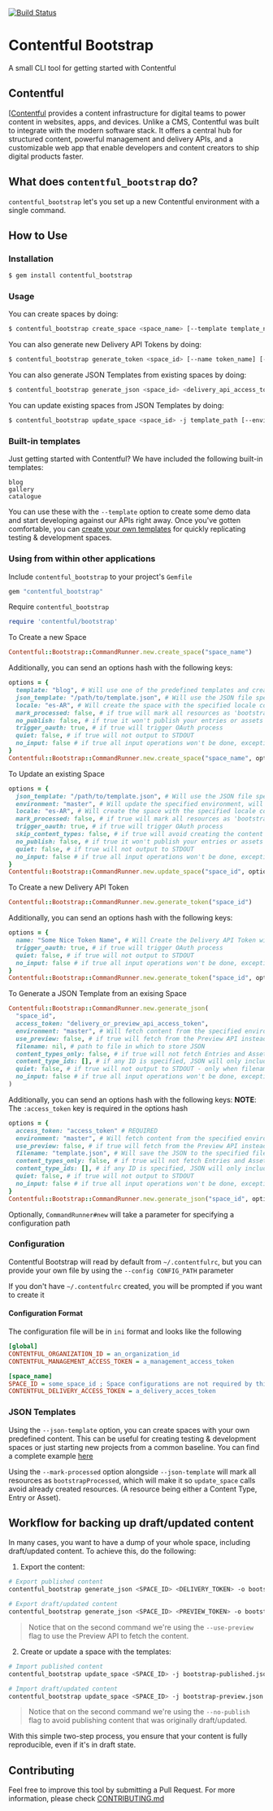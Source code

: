 [![Build Status](https://travis-ci.org/contentful/contentful-bootstrap.rb.svg)](https://travis-ci.org/contentful/contentful-bootstrap.rb)

# Contentful Bootstrap

A small CLI tool for getting started with Contentful

## Contentful
[[Contentful](https://www.contentful.com) provides a content infrastructure for digital teams to power content in websites, apps, and devices. Unlike a CMS, Contentful was built to integrate with the modern software stack. It offers a central hub for structured content, powerful management and delivery APIs, and a customizable web app that enable developers and content creators to ship digital products faster.

## What does `contentful_bootstrap` do?
`contentful_bootstrap` let's you set up a new Contentful environment with a single command.

## How to Use

### Installation

```bash
$ gem install contentful_bootstrap
```

### Usage

You can create spaces by doing:

```bash
$ contentful_bootstrap create_space <space_name> [--template template_name] [--json-template template_path] [--locale locale_code] [--mark-processed] [--no-publish] [--config CONFIG_PATH] [--quiet]
```

You can also generate new Delivery API Tokens by doing:

```bash
$ contentful_bootstrap generate_token <space_id> [--name token_name] [--config CONFIG_PATH] [--quiet]
```

You can also generate JSON Templates from existing spaces by doing:

```bash
$ contentful_bootstrap generate_json <space_id> <delivery_api_access_token> [--environment ENVIRONMENT_ID] [--output-file OUTPUT PATH] [--content-type-ids ct_id_1,ct_id_2] [--content-types-only] [--use-preview] [--quiet]
```

You can update existing spaces from JSON Templates by doing:

```bash
$ contentful_bootstrap update_space <space_id> -j template_path [--environment ENVIRONMENT_ID] [--mark-processed] [--skip-content-types] [--no-publish] [--quiet]
```

### Built-in templates

Just getting started with Contentful? We have included the following built-in templates:

```
blog
gallery
catalogue
```

You can use these with the `--template` option to create some demo data and start developing
against our APIs right away. Once you've gotten comfortable, you can
[create your own templates](#json-templates) for quickly replicating testing & development spaces.

### Using from within other applications

Include `contentful_bootstrap` to your project's `Gemfile`

```ruby
gem "contentful_bootstrap"
```

Require `contentful_bootstrap`

```ruby
require 'contentful/bootstrap'
```

To Create a new Space

```ruby
Contentful::Bootstrap::CommandRunner.new.create_space("space_name")
```

Additionally, you can send an options hash with the following keys:

```ruby
options = {
  template: "blog", # Will use one of the predefined templates and create Content Types, Assets and Entries
  json_template: "/path/to/template.json", # Will use the JSON file specified as a Template
  locale: "es-AR", # Will create the space with the specified locale code as default locale, defaults to "en-US"
  mark_processed: false, # if true will mark all resources as 'bootstrapProcessed' and will be avoided for update_space calls (doesnt affect create_space)
  no_publish: false, # if true it won't publish your entries or assets
  trigger_oauth: true, # if true will trigger OAuth process
  quiet: false, # if true will not output to STDOUT
  no_input: false # if true all input operations won't be done, exceptions thrown with alternatives through configuration file in cases in which it cannot proceed
}
Contentful::Bootstrap::CommandRunner.new.create_space("space_name", options)
```

To Update an existing Space

```ruby
options = {
  json_template: "/path/to/template.json", # Will use the JSON file specified as a Template
  environment: "master", # Will update the specified environment, will NOT create the environment if it doesn't exist, defaults to "master"
  locale: "es-AR", # Will create the space with the specified locale code as default locale, defaults to "en-US"
  mark_processed: false, # if true will mark all resources as 'bootstrapProcessed and will be avoided on future update_space calls
  trigger_oauth: true, # if true will trigger OAuth process
  skip_content_types: false, # if true will avoid creating the content types
  no_publish: false, # if true it won't publish your entries or assets
  quiet: false, # if true will not output to STDOUT
  no_input: false # if true all input operations won't be done, exceptions thrown with alternatives through configuration file in cases in which it cannot proceed
}
Contentful::Bootstrap::CommandRunner.new.update_space("space_id", options)
```

To Create a new Delivery API Token

```ruby
Contentful::Bootstrap::CommandRunner.new.generate_token("space_id")
```

Additionally, you can send an options hash with the following keys:

```ruby
options = {
  name: "Some Nice Token Name", # Will Create the Delivery API Token with the specified name
  trigger_oauth: true, # if true will trigger OAuth process
  quiet: false, # if true will not output to STDOUT
  no_input: false # if true all input operations won't be done, exceptions thrown with alternatives through configuration file in cases in which it cannot proceed
}
Contentful::Bootstrap::CommandRunner.new.generate_token("space_id", options)
```

To Generate a JSON Template from an exising Space

```ruby
Contentful::Bootstrap::CommandRunner.new.generate_json(
  "space_id",
  access_token: "delivery_or_preview_api_access_token",
  environment: "master", # Will fetch content from the specified environment, defaults to "master"
  use_preview: false, # if true will fetch from the Preview API instead of Delivery API
  filename: nil, # path to file in which to store JSON
  content_types_only: false, # if true will not fetch Entries and Assets
  content_type_ids: [], # if any ID is specified, JSON will only include those content types and entries that have that content type
  quiet: false, # if true will not output to STDOUT - only when filename is provided
  no_input: false # if true all input operations won't be done, exceptions thrown with alternatives through configuration file in cases in which it cannot proceed
)
```

Additionally, you can send an options hash with the following keys:
**NOTE**: The `:access_token` key is required in the options hash

```ruby
options = {
  access_token: "access_token" # REQUIRED
  environment: "master", # Will fetch content from the specified environment, defaults to "master"
  use_preview: false, # if true will fetch from the Preview API instead of Delivery API
  filename: "template.json", # Will save the JSON to the specified file
  content_types_only: false, # if true will not fetch Entries and Assets
  content_type_ids: [], # if any ID is specified, JSON will only include those content types and entries that have that content type
  quiet: false, # if true will not output to STDOUT
  no_input: false # if true all input operations won't be done, exceptions thrown with alternatives through configuration file in cases in which it cannot proceed
}
Contentful::Bootstrap::CommandRunner.new.generate_json("space_id", options)
```

Optionally, `CommandRunner#new` will take a parameter for specifying a configuration path

### Configuration

Contentful Bootstrap will read by default from `~/.contentfulrc`, but you can provide your own
file by using the `--config CONFIG_PATH` parameter

If you don't have `~/.contentfulrc` created, you will be prompted if you want to create it

#### Configuration Format

The configuration file will be in `ini` format and looks like the following

```ini
[global]
CONTENTFUL_ORGANIZATION_ID = an_organization_id
CONTENTFUL_MANAGEMENT_ACCESS_TOKEN = a_management_access_token

[space_name]
SPACE_ID = some_space_id ; Space configurations are not required by this tool, but can be generated by it
CONTENTFUL_DELIVERY_ACCESS_TOKEN = a_delivery_acces_token
```

### JSON Templates

Using the `--json-template` option, you can create spaces with your own predefined content.
This can be useful for creating testing & development spaces or just starting new projects from
a common baseline. You can find a complete example [here](./examples/templates/catalogue.json)

Using the `--mark-processed` option alongside `--json-template` will mark all resources as `bootstrapProcessed`,
which will make it so `update_space` calls avoid already created resources. (A resource being either a Content Type, Entry or Asset).

## Workflow for backing up draft/updated content

In many cases, you want to have a dump of your whole space, including draft/updated content.
To achieve this, do the following:

1. Export the content:

```bash
# Export published content
contentful_bootstrap generate_json <SPACE_ID> <DELIVERY_TOKEN> -o bootstrap-published.json

# Export draft/updated content
contentful_bootstrap generate_json <SPACE_ID> <PREVIEW_TOKEN> -o bootstrap-preview.json --use-preview
```

> Notice that on the second command we're using the `--use-preview` flag to use the Preview API to fetch the content.

2. Create or update a space with the templates:

```bash
# Import published content
contentful_bootstrap update_space <SPACE_ID> -j bootstrap-published.json

# Import draft/updated content
contentful_bootstrap update_space <SPACE_ID> -j bootstrap-preview.json --no-publish
```

> Notice that on the second command we're using the `--no-publish` flag to avoid publishing content that was originally draft/updated.

With this simple two-step process, you ensure that your content is fully reproducible, even if it's in draft state.

## Contributing

Feel free to improve this tool by submitting a Pull Request. For more information,
please check [CONTRIBUTING.md](./CONTRIBUTING.md)
